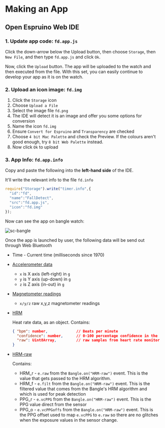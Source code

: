# Making an App

## Open Espruino Web IDE 

### 1. Update app code: `fd.app.js`

Click the down-arrow below the Upload button, then choose `Storage`, then `New File`, and then type `fd.app.js` and click `Ok`.

Now, click the `Upload` button. The app will be uploaded to the watch and then executed from the file. With this set, you can easily continue to develop your app as it is on the watch.

### 2. Upload an icon image: `fd.img`

1. Click the `Storage` icon
1. Choose `Upload a File`
1. Select the image file `fd.png`
1. The IDE will detect it is an image and offer you some options for conversion
1. Name the icon `fd.img`
1. Ensure `Convert for Espruino` and `Transparency` are checked
1. Choose `4 bit Mac Palette` and check the Preview. If the colours aren't good enough, try `8 bit Web Palette` instead.
1. Now click `Ok` to upload

### 3. App Info: `fd.app.info`

Copy and paste the following into the **left-hand side** of the IDE.

It'll write the relevant info to the file `fd.info`

```javascript
require("Storage").write("timer.info",{
  "id":"fd",
  "name":"FallDetect",
  "src":"fd.app.js",
  "icon":"fd.img"
});
```

Now can see the app on bangle watch:

![sc-bangle](https://p.ipic.vip/o7maa9.png)

Once the app is launched by user, the following data will be send out through Web Bluetooth

- Time - Current time (milliseconds since 1970)

- [Accelerometer data](http://www.espruino.com/ReferenceBANGLEJS2#l_Bangle_accel)

  - `x` is X axis (left-right) in `g`
  - `y` is Y axis (up-down) in `g`
  - `z` is Z axis (in-out) in `g`

- [Magnetometer readings](http://www.espruino.com/ReferenceBANGLEJS2#l_Bangle_mag)

  - `x/y/z` raw x,y,z magnetometer readings

- [HRM](http://www.espruino.com/ReferenceBANGLEJS2#l_Bangle_HRM)

  Heat rate data, as an object. Contains:

  ```json
  { "bpm": number,             // Beats per minute
    "confidence": number,      // 0-100 percentage confidence in the heart rate
    "raw": Uint8Array,         // raw samples from heart rate monitor
  }
  ```

- [HRM-raw](http://www.espruino.com/ReferenceBANGLEJS2#l_Bangle_HRM-raw)

  Contains:

  - HRM_r - `e.raw` from the `Bangle.on("HRM-raw")` event. This is the value that gets passed to the HRM algorithm.
  - HRM_f - `e.filt` from the `Bangle.on("HRM-raw")` event. This is the filtered value that comes from the Bangle's HRM algorithm and which is used for peak detection
  - PPG_r - `e.vcPPG` from the `Bangle.on("HRM-raw")` event. This is the PPG value direct from the sensor
  - PPG_o - `e.vcPPGoffs` from the `Bangle.on("HRM-raw")` event. This is the PPG offset used to map `e.vcPPG` to `e.raw` so there are no glitches when the exposure values in the sensor change.
